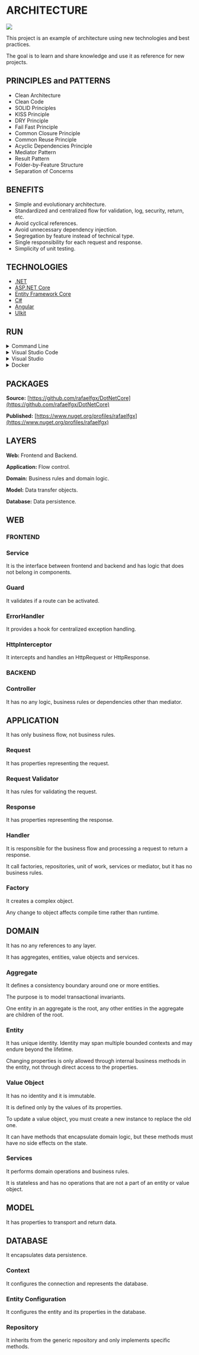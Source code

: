 # ARCHITECTURE

![](https://github.com/rafaelfgx/Architecture/actions/workflows/build.yaml/badge.svg)

This project is an example of architecture using new technologies and best practices.

The goal is to learn and share knowledge and use it as reference for new projects.

## PRINCIPLES and PATTERNS

* Clean Architecture
* Clean Code
* SOLID Principles
* KISS Principle
* DRY Principle
* Fail Fast Principle
* Common Closure Principle
* Common Reuse Principle
* Acyclic Dependencies Principle
* Mediator Pattern
* Result Pattern
* Folder-by-Feature Structure
* Separation of Concerns

## BENEFITS

* Simple and evolutionary architecture.
* Standardized and centralized flow for validation, log, security, return, etc.
* Avoid cyclical references.
* Avoid unnecessary dependency injection.
* Segregation by feature instead of technical type.
* Single responsibility for each request and response.
* Simplicity of unit testing.

## TECHNOLOGIES

* [.NET](https://dotnet.microsoft.com/download)
* [ASP.NET Core](https://docs.microsoft.com/en-us/aspnet/core)
* [Entity Framework Core](https://docs.microsoft.com/en-us/ef/core)
* [C#](https://docs.microsoft.com/en-us/dotnet/csharp)
* [Angular](https://angular.dev)
* [UIkit](https://getuikit.com/docs/introduction)

## RUN

<details>
<summary>Command Line</summary>

#### Prerequisites

* [.NET SDK](https://dotnet.microsoft.com/download/dotnet)
* [SQL Server](https://go.microsoft.com/fwlink/?linkid=866662)
* [Node](https://nodejs.org)
* [Angular CLI](https://angular.dev/tools/cli)

#### Steps

1. Open directory **source\Web\Frontend** in command line and execute **npm run restore**.
2. Open directory **source\Web** in command line and execute **dotnet run**.
3. Open <https://localhost:8090>.

</details>

<details>
<summary>Visual Studio Code</summary>

#### Prerequisites

* [.NET SDK](https://dotnet.microsoft.com/download/dotnet)
* [SQL Server](https://go.microsoft.com/fwlink/?linkid=866662)
* [Node](https://nodejs.org)
* [Angular CLI](https://angular.dev/tools/cli)
* [Visual Studio Code](https://code.visualstudio.com)
* [C# Extension](https://marketplace.visualstudio.com/items?itemName=ms-vscode.csharp)

#### Steps

1. Open directory **source\Web\Frontend** in command line and execute **npm run restore**.
2. Open **source** directory in Visual Studio Code.
3. Press **F5**.

</details>

<details>
<summary>Visual Studio</summary>

#### Prerequisites

* [Visual Studio](https://visualstudio.microsoft.com)
* [Node](https://nodejs.org)
* [Angular CLI](https://angular.dev/tools/cli)

#### Steps

1. Open directory **source\Web\Frontend** in command line and execute **npm run restore**.
2. Open **source\Architecture.sln** in Visual Studio.
3. Set **Architecture.Web** as startup project.
4. Press **F5**.

</details>

<details>
<summary>Docker</summary>

#### Prerequisites

* [Docker](https://www.docker.com/get-started)

#### Steps

1. Execute **docker compose up --detach --build --force-recreate --remove-orphans**.
2. Open <http://localhost:8090>.

</details>

## PACKAGES

**Source:** [https://github.com/rafaelfgx/DotNetCore](https://github.com/rafaelfgx/DotNetCore)

**Published:** [https://www.nuget.org/profiles/rafaelfgx](https://www.nuget.org/profiles/rafaelfgx)

## LAYERS

**Web:** Frontend and Backend.

**Application:** Flow control.

**Domain:** Business rules and domain logic.

**Model:** Data transfer objects.

**Database:** Data persistence.

## WEB

### FRONTEND

### Service

It is the interface between frontend and backend and has logic that does not belong in components.

### Guard

It validates if a route can be activated.

### ErrorHandler

It provides a hook for centralized exception handling.

### HttpInterceptor

It intercepts and handles an HttpRequest or HttpResponse.

### BACKEND

### Controller

It has no any logic, business rules or dependencies other than mediator.

## APPLICATION

It has only business flow, not business rules.

### Request

It has properties representing the request.

### Request Validator

It has rules for validating the request.

### Response

It has properties representing the response.

### Handler

It is responsible for the business flow and processing a request to return a response.

It call factories, repositories, unit of work, services or mediator, but it has no business rules.

### Factory

It creates a complex object.

Any change to object affects compile time rather than runtime.

## DOMAIN

It has no any references to any layer.

It has aggregates, entities, value objects and services.

### Aggregate

It defines a consistency boundary around one or more entities.

The purpose is to model transactional invariants.

One entity in an aggregate is the root, any other entities in the aggregate are children of the root.

### Entity

It has unique identity. Identity may span multiple bounded contexts and may endure beyond the lifetime.

Changing properties is only allowed through internal business methods in the entity, not through direct access to the properties.

### Value Object

It has no identity and it is immutable.

It is defined only by the values ​​of its properties.

To update a value object, you must create a new instance to replace the old one.

It can have methods that encapsulate domain logic, but these methods must have no side effects on the state.

### Services

It performs domain operations and business rules.

It is stateless and has no operations that are not a part of an entity or value object.

## MODEL

It has properties to transport and return data.

## DATABASE

It encapsulates data persistence.

### Context

It configures the connection and represents the database.

### Entity Configuration

It configures the entity and its properties in the database.

### Repository

It inherits from the generic repository and only implements specific methods.
